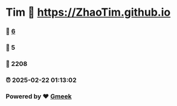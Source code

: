 # Tim :link: https://ZhaoTim.github.io 
### :page_facing_up: [6](https://ZhaoTim.github.io/tag.html) 
### :speech_balloon: 5 
### :hibiscus: 2208 
### :alarm_clock: 2025-02-22 01:13:02 
### Powered by :heart: [Gmeek](https://github.com/Meekdai/Gmeek)
